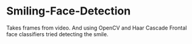 # Smiling-Face-Detection

Takes frames from video. And using OpenCV and Haar Cascade Frontal face classifiers tried detecting the smile.
